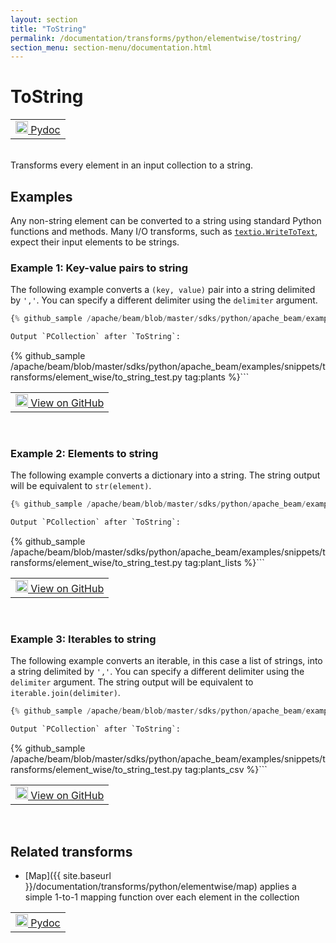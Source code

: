 ```yaml
---
layout: section
title: "ToString"
permalink: /documentation/transforms/python/elementwise/tostring/
section_menu: section-menu/documentation.html
---
```

<!--
Licensed under the Apache License, Version 2.0 (the "License");
you may not use this file except in compliance with the License.
You may obtain a copy of the License at

http://www.apache.org/licenses/LICENSE-2.0

Unless required by applicable law or agreed to in writing, software
distributed under the License is distributed on an "AS IS" BASIS,
WITHOUT WARRANTIES OR CONDITIONS OF ANY KIND, either express or implied.
See the License for the specific language governing permissions and
limitations under the License.
-->

# ToString

<script type="text/javascript">
localStorage.setItem('language', 'language-py')
</script>

<table>
  <td>
    <a class="button" target="_blank"
        href="https://beam.apache.org/releases/pydoc/current/apache_beam.transforms.util.html#apache_beam.transforms.util.ToString">
      <img src="https://beam.apache.org/images/logos/sdks/python.png"
          width="20px" height="20px" alt="Pydoc" />
      Pydoc
    </a>
  </td>
</table>
<br>
Transforms every element in an input collection to a string.

## Examples

Any non-string element can be converted to a string using standard Python functions and methods.
Many I/O transforms, such as
[`textio.WriteToText`](https://beam.apache.org/releases/pydoc/current/apache_beam.io.textio.html#apache_beam.io.textio.WriteToText),
expect their input elements to be strings.

### Example 1: Key-value pairs to string

The following example converts a `(key, value)` pair into a string delimited by `','`.
You can specify a different delimiter using the `delimiter` argument.

```py
{% github_sample /apache/beam/blob/master/sdks/python/apache_beam/examples/snippets/transforms/element_wise/to_string.py tag:to_string_kvs %}```

Output `PCollection` after `ToString`:

```
{% github_sample /apache/beam/blob/master/sdks/python/apache_beam/examples/snippets/transforms/element_wise/to_string_test.py tag:plants %}```

<table>
  <td>
    <a class="button" target="_blank"
        href="https://github.com/apache/beam/blob/master/sdks/python/apache_beam/examples/snippets/transforms/element_wise/to_string.py">
      <img src="https://www.tensorflow.org/images/GitHub-Mark-32px.png"
        width="20px" height="20px" alt="View on GitHub" />
      View on GitHub
    </a>
  </td>
</table>
<br>

### Example 2: Elements to string

The following example converts a dictionary into a string.
The string output will be equivalent to `str(element)`.

```py
{% github_sample /apache/beam/blob/master/sdks/python/apache_beam/examples/snippets/transforms/element_wise/to_string.py tag:to_string_element %}```

Output `PCollection` after `ToString`:

```
{% github_sample /apache/beam/blob/master/sdks/python/apache_beam/examples/snippets/transforms/element_wise/to_string_test.py tag:plant_lists %}```

<table>
  <td>
    <a class="button" target="_blank"
        href="https://github.com/apache/beam/blob/master/sdks/python/apache_beam/examples/snippets/transforms/element_wise/to_string.py">
      <img src="https://www.tensorflow.org/images/GitHub-Mark-32px.png"
        width="20px" height="20px" alt="View on GitHub" />
      View on GitHub
    </a>
  </td>
</table>
<br>

### Example 3: Iterables to string

The following example converts an iterable, in this case a list of strings,
into a string delimited by `','`.
You can specify a different delimiter using the `delimiter` argument.
The string output will be equivalent to `iterable.join(delimiter)`.

```py
{% github_sample /apache/beam/blob/master/sdks/python/apache_beam/examples/snippets/transforms/element_wise/to_string.py tag:to_string_iterables %}```

Output `PCollection` after `ToString`:

```
{% github_sample /apache/beam/blob/master/sdks/python/apache_beam/examples/snippets/transforms/element_wise/to_string_test.py tag:plants_csv %}```

<table>
  <td>
    <a class="button" target="_blank"
        href="https://github.com/apache/beam/blob/master/sdks/python/apache_beam/examples/snippets/transforms/element_wise/to_string.py">
      <img src="https://www.tensorflow.org/images/GitHub-Mark-32px.png"
        width="20px" height="20px" alt="View on GitHub" />
      View on GitHub
    </a>
  </td>
</table>
<br>

## Related transforms

* [Map]({{ site.baseurl }}/documentation/transforms/python/elementwise/map) applies a simple 1-to-1 mapping function over each element in the collection

<table>
  <td>
    <a class="button" target="_blank"
        href="https://beam.apache.org/releases/pydoc/current/apache_beam.transforms.util.html#apache_beam.transforms.util.ToString">
      <img src="https://beam.apache.org/images/logos/sdks/python.png"
          width="20px" height="20px" alt="Pydoc" />
      Pydoc
    </a>
  </td>
</table>
<br>
